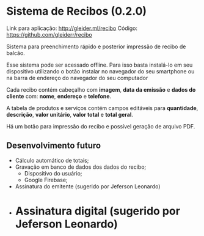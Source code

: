 # Sistema de Recibos (0.2.0)

Link para aplicação: http://gleider.ml/recibo
Código: https://github.com/gleiderr/recibo

Sistema para preenchimento rápido e posterior impressão de recibo de balcão.

Esse sistema pode ser acessado offline. Para isso basta instalá-lo em seu dispositivo utilizando o botão instalar no navegador do seu smartphone ou na barra de endereço do navegador do seu computador

Cada recibo contém cabeçalho com **imagem**, **data da emissão** e **dados do cliente** com: **nome**, **endereço** e **telefone**.

A tabela de produtos e serviços contém campos editáveis para **quantidade**, **descrição**, **valor unitário**, **valor total** e **total geral**.

Há um botão para impressão do recibo e possível geração de arquivo PDF.

## Desenvolvimento futuro

-   Cálculo automático de totais;
-   Gravação em banco de dados dos dados do recibo;
    -   Dispositivo do usuário;
    -   Google Firebase;
-   Assinatura do emitente (sugerido por Jeferson Leonardo)
-   # Assinatura digital (sugerido por Jeferson Leonardo)

